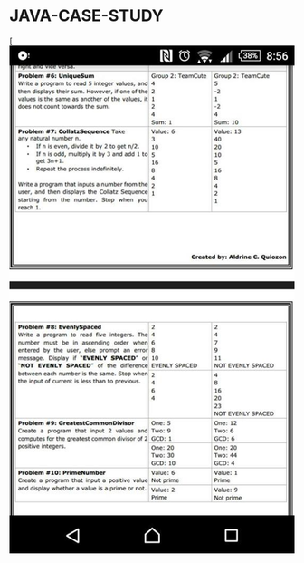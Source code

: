 # JAVA-CASE-STUDY
[![Alt text](https://github.com/efd1006/JAVA-CASE-STUDY/blob/master/problems.jpg?raw=true)
